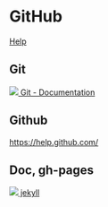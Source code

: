 # GitHub

[Help](./help.rst)


## Git

[![][git-ico] Git - Documentation](http://git-scm.com/doc/)

[git-ico]: http://www.google.com/s2/favicons?domain=git-scm.com


## Github

https://help.github.com/

## Doc, gh-pages

[![](http://www.google.com/s2/favicons?domain=jekyllrb.com) jekyll](http://jekyllrb.com)

